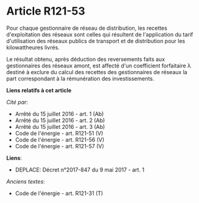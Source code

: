 # Article R121-53

Pour chaque gestionnaire de réseau de distribution, les recettes d'exploitation des réseaux sont celles qui résultent de
l'application du tarif d'utilisation des réseaux publics de transport et de distribution pour les kilowattheures livrés.

Le résultat obtenu, après déduction des reversements faits aux gestionnaires des réseaux amont, est affecté d'un coefficient
forfaitaire λ destiné à exclure du calcul des recettes des gestionnaires de réseaux la part correspondant à la rémunération
des investissements.

**Liens relatifs à cet article**

_Cité par_:

  - Arrêté du 15 juillet 2016 - art. 1 (Ab)
  - Arrêté du 15 juillet 2016 - art. 2 (Ab)
  - Arrêté du 15 juillet 2016 - art. 3 (Ab)
  - Code de l'énergie - art. R121-51 (V)
  - Code de l'énergie - art. R121-56 (V)
  - Code de l'énergie - art. R121-57 (V)

**Liens**:

  - DEPLACE: Décret n°2017-847 du 9 mai 2017 - art. 1

_Anciens textes_:

  - Code de l'énergie - art. R121-31 (T)
